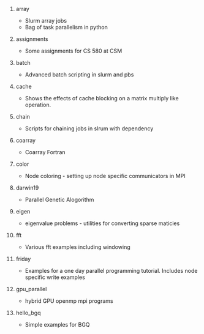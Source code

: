 1. array
	* Slurm array jobs
	* Bag of task parallelism in python

2. assignments
	* Some assignments for CS 580 at CSM

3. batch
	* Advanced batch scripting in slurm and pbs
	
4. cache
	* Shows the effects of cache blocking on a matrix multiply like operation.
	
5. chain
	* Scripts for chaining jobs in slrum with dependency

6. coarray
	* Coarray Fortran 
	
7. color
	* Node coloring - setting up node specific communicators in MPI
	
8. darwin19
	* Parallel Genetic Alogorithm

9. eigen
	* eigenvalue problems - utilities for converting sparse maticies
	
10. fft
	* Various fft examples including windowing

11. friday
	* Examples for a one day parallel programming tutorial. Includes node specific write examples
	
12. gpu_parallel
	* hybrid GPU openmp mpi programs
	
13. hello_bgq
	* Simple examples for BGQ
